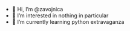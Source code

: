 - 👋 Hi, I’m @zavojnica
- 👀 I’m interested in nothing in particular
- 🌱 I’m currently learning python extravaganza

<!---
zavojnica/zavojnica is a ✨ special ✨ repository because its `README.md` (this file) appears on your GitHub profile.
You can click the Preview link to take a look at your changes.
--->
